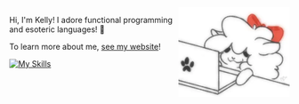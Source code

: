 <img align="right" width="200" src="./alpaca.webp" alt="An animated drawing of a fluffy alpaca looking at a computer.">

Hi, I'm Kelly! I adore functional programming and esoteric languages! 🌸

To learn more about me, [see my website](https://kbmackenzie.xyz/)!

[![My Skills](https://skillicons.dev/icons?i=haskell,cpp,cs,neovim,linux,bash,ts,js,react,sass,nodejs,lua&perline=6)](https://skillicons.dev)

[1]: https://thunderstore.io/c/inscryption/p/API_dev/API/
[2]: https://thunderstore.io/c/inscryption/p/KellyBetty/
[3]: https://thunderstore.io/c/cult-of-the-lamb/p/KellyBetty/
